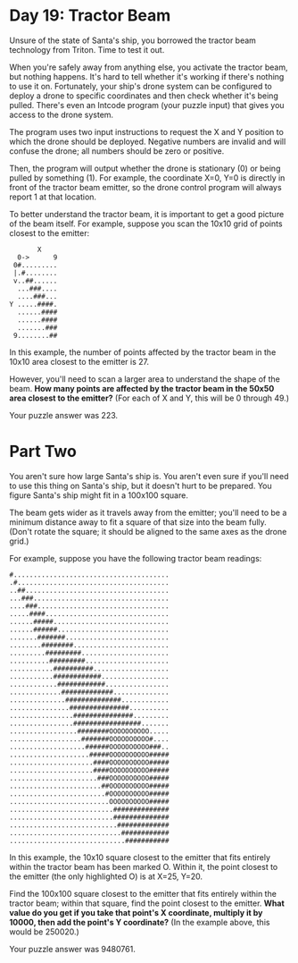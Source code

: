 # Day 19: Tractor Beam
Unsure of the state of Santa's ship, you borrowed the tractor beam technology from Triton. Time to test it out.

When you're safely away from anything else, you activate the tractor beam, but nothing happens. It's hard to tell whether it's working if there's nothing to use it on. Fortunately, your ship's drone system can be configured to deploy a drone to specific coordinates and then check whether it's being pulled. There's even an Intcode program (your puzzle input) that gives you access to the drone system.

The program uses two input instructions to request the X and Y position to which the drone should be deployed. Negative numbers are invalid and will confuse the drone; all numbers should be zero or positive.

Then, the program will output whether the drone is stationary (0) or being pulled by something (1). For example, the coordinate X=0, Y=0 is directly in front of the tractor beam emitter, so the drone control program will always report 1 at that location.

To better understand the tractor beam, it is important to get a good picture of the beam itself. For example, suppose you scan the 10x10 grid of points closest to the emitter:
```
       X
  0->      9
 0#.........
 |.#........
 v..##......
  ...###....
  ....###...
Y .....####.
  ......####
  ......####
  .......###
 9........##
```
In this example, the number of points affected by the tractor beam in the 10x10 area closest to the emitter is 27.

However, you'll need to scan a larger area to understand the shape of the beam. **How many points are affected by the tractor beam in the 50x50 area closest to the emitter?** (For each of X and Y, this will be 0 through 49.)

Your puzzle answer was 223.

# Part Two
You aren't sure how large Santa's ship is. You aren't even sure if you'll need to use this thing on Santa's ship, but it doesn't hurt to be prepared. You figure Santa's ship might fit in a 100x100 square.

The beam gets wider as it travels away from the emitter; you'll need to be a minimum distance away to fit a square of that size into the beam fully. (Don't rotate the square; it should be aligned to the same axes as the drone grid.)

For example, suppose you have the following tractor beam readings:
```
#.......................................
.#......................................
..##....................................
...###..................................
....###.................................
.....####...............................
......#####.............................
......######............................
.......#######..........................
........########........................
.........#########......................
..........#########.....................
...........##########...................
...........############.................
............############................
.............#############..............
..............##############............
...............###############..........
................###############.........
................#################.......
.................########OOOOOOOOOO.....
..................#######OOOOOOOOOO#....
...................######OOOOOOOOOO###..
....................#####OOOOOOOOOO#####
.....................####OOOOOOOOOO#####
.....................####OOOOOOOOOO#####
......................###OOOOOOOOOO#####
.......................##OOOOOOOOOO#####
........................#OOOOOOOOOO#####
.........................OOOOOOOOOO#####
..........................##############
..........................##############
...........................#############
............................############
.............................###########
```
In this example, the 10x10 square closest to the emitter that fits entirely within the tractor beam has been marked O. Within it, the point closest to the emitter (the only highlighted O) is at X=25, Y=20.

Find the 100x100 square closest to the emitter that fits entirely within the tractor beam; within that square, find the point closest to the emitter. 
**What value do you get if you take that point's X coordinate, multiply it by 10000, then add the point's Y coordinate?** (In the example above, this would be 250020.)

Your puzzle answer was 9480761.